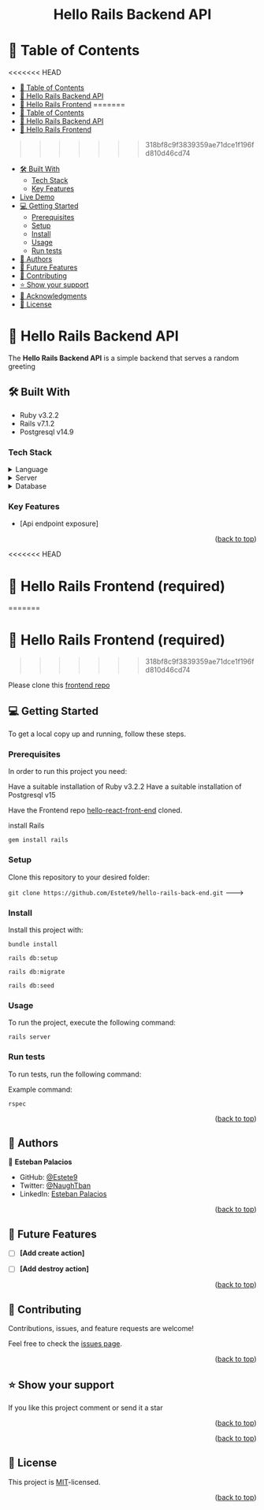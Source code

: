 <a name="readme-top"></a>
<div align="center">
  <h1><b>Hello Rails Backend API</b></h1>
</div>

<!-- TABLE OF CONTENTS -->

# 📗 Table of Contents

<<<<<<< HEAD
- [📗 Table of Contents](#-table-of-contents-)
- [📖 Hello Rails Backend API](#-backend-project-)
- [📖 Hello Rails Frontend](#-frontend-project-)
=======
- [📗 Table of Contents](#-table-of-contents)
- [📖 Hello Rails Backend API](#-recipe-app-)
- [📖 Hello Rails Frontend](#-recipe-app-)
>>>>>>> 318bf8c9f3839359ae71dce1f196fd810d46cd74
  - [🛠 Built With ](#-built-with-)
    - [Tech Stack ](#tech-stack-)
    - [Key Features ](#key-features-)
  - [Live Demo](#-live-demo-)
  - [💻 Getting Started ](#-getting-started-)
    - [Prerequisites](#prerequisites)
    - [Setup](#setup)
    - [Install](#install)
    - [Usage](#usage)
    - [Run tests](#run-tests)
  - [👥 Authors ](#-authors-)
  - [🔭 Future Features ](#-future-features-)
  - [🤝 Contributing ](#-contributing-)
  - [⭐️ Show your support ](#️-show-your-support-)
  - [🙏 Acknowledgments ](#-acknowledgments-)
  - [📝 License ](#-license-)

<!-- PROJECT DESCRIPTION -->

# 📖 Hello Rails Backend API <a name="backend-project"></a>

The **Hello Rails Backend API** is a simple backend that serves a random greeting

## 🛠 Built With <a name="built-with"></a> 

- Ruby v3.2.2
- Rails v7.1.2
- Postgresql v14.9

### Tech Stack <a name="tech-stack"></a>

<details>
  <summary>Language</summary>
  <ul>
    <li><a href="https://www.ruby-lang.org/en/">Ruby v.3.2.2</a></li>
  </ul>
</details>

<details>
  <summary>Server</summary>
  <ul>
    <li><a href="https://rubyonrails.org/">Rails</a></li>
  </ul>
</details>

<details>
<summary>Database</summary>
  <ul>
    <li><a href="https://www.postgresql.org/">PostgreSQL</a></li>
  </ul>
</details>

<!-- Features -->

### Key Features <a name="key-features"></a>

- [Api endpoint exposure]


<p align="right">(<a href="#readme-top">back to top</a>)</p>

<!-- LIVE DEMO 
## 💻 Live Demo <a name="live-demo"></a>

Check the live demo [here](https://wheres-the-money.onrender.com)

Check the documentation recording [here](https://www.loom.com/share/2452b6b963424aca8b3f9eec7a48f281)  -->

<!-- GETTING STARTED -->
<<<<<<< HEAD
# 📖 Hello Rails Frontend (required) <a name="frontend-project"></a>
=======
# 📖 Hello Rails Frontend (required) <a name="about-project"></a>
>>>>>>> 318bf8c9f3839359ae71dce1f196fd810d46cd74

Please clone this [frontend repo](https://github.com/Estete9/hello-react-front-end)

## 💻 Getting Started <a name="getting-started"></a>


To get a local copy up and running, follow these steps.

### Prerequisites

In order to run this project you need:

Have a suitable installation of Ruby v3.2.2
Have a suitable installation of Postgresql v15

Have the Frontend repo [hello-react-front-end](https://github.com/Estete9/hello-rails-back-end.git) cloned.

install Rails

```gem install rails```

### Setup

Clone this repository to your desired folder:

```git clone https://github.com/Estete9/hello-rails-back-end.git```
--->

### Install

Install this project with:


```bundle install```

```rails db:setup```

```rails db:migrate```

```rails db:seed```

### Usage

To run the project, execute the following command:

```rails server```

### Run tests

To run tests, run the following command:

Example command:

```rspec```


<p align="right">(<a href="#readme-top">back to top</a>)</p>

<!-- AUTHORS -->

## 👥 Authors <a name="authors"></a>

👤 **Esteban Palacios**

- GitHub: [@Estete9](https://github.com/Estete9)
- Twitter: [@NaughTban](https://twitter.com/NaughTban)
- LinkedIn: [Esteban Palacios](https://www.linkedin.com/in/dev-esteban-palacios/)
<p align="right">(<a href="#readme-top">back to top</a>)</p>

<!-- FUTURE FEATURES -->

## 🔭 Future Features <a name="future-features"></a>

- [ ] **[Add create action]**
- [ ] **[Add destroy action]**


<p align="right">(<a href="#readme-top">back to top</a>)</p>

<!-- CONTRIBUTING -->

## 🤝 Contributing <a name="contributing"></a>

Contributions, issues, and feature requests are welcome!

Feel free to check the [issues page](https://github.com/Estete9/hello-rails-back-end.git/issues).

<p align="right">(<a href="#readme-top">back to top</a>)</p>

<!-- SUPPORT -->

## ⭐️ Show your support <a name="support"></a>

If you like this project comment or send it a star

<p align="right">(<a href="#readme-top">back to top</a>)</p>

<!-- ACKNOWLEDGEMENTS -->

<!-- ## 🙏 Acknowledgments <a name="acknowledgements"></a>

Original design idea by [Gregoire Vella on Behance](https://www.behance.net/gregoirevella). -->

<p align="right">(<a href="#readme-top">back to top</a>)</p>


<!-- LICENSE -->

## 📝 License <a name="license"></a>

This project is [MIT](./MIT.md)-licensed.


<p align="right">(<a href="#readme-top">back to top</a>)</p>
